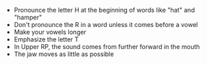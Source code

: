 - Pronounce the letter H at the beginning of words like "hat" and "hamper"
- Don't pronounce the R in a word unless it comes before a vowel
- Make your vowels longer
- Emphasize the letter T
- In Upper RP, the sound comes from further forward in the mouth
- The jaw moves as little as possible
